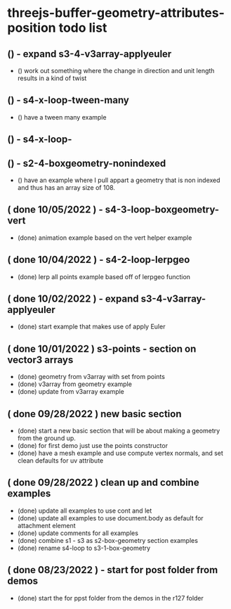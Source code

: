 # threejs-buffer-geometry-attributes-position todo list

## () - expand s3-4-v3array-applyeuler
* () work out something where the change in direction and unit length results in a kind of twist

## () - s4-x-loop-tween-many
* () have a tween many example

## () - s4-x-loop-

## () - s2-4-boxgeometry-nonindexed
* () have an example where I pull appart a geometry that is non indexed and thus has an array size of 108.

## ( done 10/05/2022 ) - s4-3-loop-boxgeometry-vert
* (done) animation example based on the vert helper example

## ( done 10/04/2022 ) - s4-2-loop-lerpgeo
* (done) lerp all points example based off of lerpgeo function

## ( done 10/02/2022 ) - expand s3-4-v3array-applyeuler
* (done) start example that makes use of apply Euler

## ( done 10/01/2022 ) s3-points - section on vector3 arrays
* (done) geometry from v3array with set from points
* (done) v3array from geometry example
* (done) update from v3array example

## ( done 09/28/2022 ) new basic section
* (done) start a new basic section that will be about making a geometry from the ground up.
* (done) for first demo just use the points constructor
* (done) have a mesh example and use compute vertex normals, and set clean defaults for uv attribute

## ( done 09/28/2022 ) clean up and combine examples
* (done) update all examples to use cont and let
* (done) update all examples to use document.body as default for attachment element
* (done) update comments for all examples
* (done) combine s1 - s3 as s2-box-geometry section examples
* (done) rename s4-loop to s3-1-box-geometry

## ( done 08/23/2022 ) - start for post folder from demos
* (done) start the for ppst folder from the demos in the r127 folder
